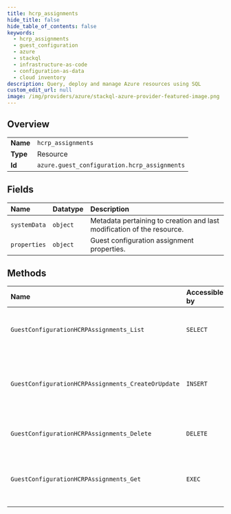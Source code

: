 ```yaml
---
title: hcrp_assignments
hide_title: false
hide_table_of_contents: false
keywords:
  - hcrp_assignments
  - guest_configuration
  - azure    
  - stackql
  - infrastructure-as-code
  - configuration-as-data
  - cloud inventory
description: Query, deploy and manage Azure resources using SQL
custom_edit_url: null
image: /img/providers/azure/stackql-azure-provider-featured-image.png
---
```

  
    

## Overview
<table><tbody>
<tr><td><b>Name</b></td><td><code>hcrp_assignments</code></td></tr>
<tr><td><b>Type</b></td><td>Resource</td></tr>
<tr><td><b>Id</b></td><td><code>azure.guest_configuration.hcrp_assignments</code></td></tr>
</tbody></table>

## Fields
| Name | Datatype | Description |
|:-----|:---------|:------------|
| `systemData` | `object` | Metadata pertaining to creation and last modification of the resource. |
| `properties` | `object` | Guest configuration assignment properties. |
## Methods
| Name | Accessible by | Required Params | Description |
|:-----|:--------------|:----------------|:------------|
| `GuestConfigurationHCRPAssignments_List` | `SELECT` | `machineName, resourceGroupName, subscriptionId` | List all guest configuration assignments for an ARC machine. |
| `GuestConfigurationHCRPAssignments_CreateOrUpdate` | `INSERT` | `guestConfigurationAssignmentName, machineName, resourceGroupName, subscriptionId` | Creates an association between a ARC machine and guest configuration |
| `GuestConfigurationHCRPAssignments_Delete` | `DELETE` | `guestConfigurationAssignmentName, machineName, resourceGroupName, subscriptionId` | Delete a guest configuration assignment |
| `GuestConfigurationHCRPAssignments_Get` | `EXEC` | `guestConfigurationAssignmentName, machineName, resourceGroupName, subscriptionId` | Get information about a guest configuration assignment |
